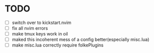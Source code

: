 
# TODO
- [ ] switch over to kickstart.nvim
- [ ] fix all nvim errors
- [ ] make tmux keys work in oil
- [ ] maked this incoherent mess of a config better(especially misc.lua)
- [ ] make misc.lua correctly require folkePlugins
